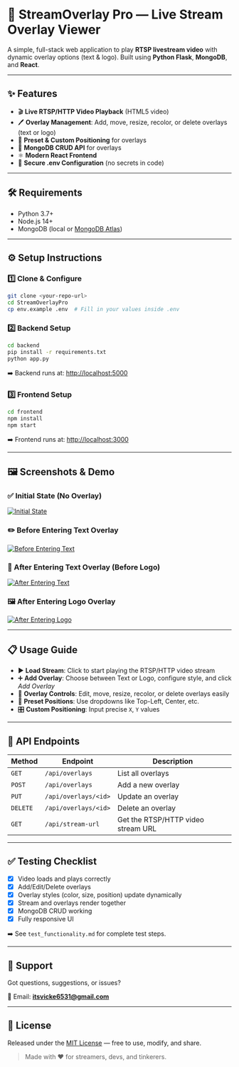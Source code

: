 
# 🎥 StreamOverlay Pro — Live Stream Overlay Viewer

A simple, full-stack web application to play **RTSP livestream video** with dynamic overlay options (text & logo). Built using **Python Flask**, **MongoDB**, and **React**.

---

## ✨ Features

- 🎬 **Live RTSP/HTTP Video Playback** (HTML5 video)
- 🖊️ **Overlay Management**: Add, move, resize, recolor, or delete overlays (text or logo)
- 📌 **Preset & Custom Positioning** for overlays
- 🔧 **MongoDB CRUD API** for overlays
- ⚛️ **Modern React Frontend**
- 🔐 **Secure .env Configuration** (no secrets in code)

---

## 🛠 Requirements

- Python 3.7+
- Node.js 14+
- MongoDB (local or [MongoDB Atlas](https://www.mongodb.com/cloud/atlas))

---

## ⚙️ Setup Instructions

### 1️⃣ Clone & Configure
```bash
git clone <your-repo-url>
cd StreamOverlayPro
cp env.example .env  # Fill in your values inside .env
```

### 2️⃣ Backend Setup
```bash
cd backend
pip install -r requirements.txt
python app.py
```
➡️ Backend runs at: [http://localhost:5000](http://localhost:5000)

### 3️⃣ Frontend Setup
```bash
cd frontend
npm install
npm start
```
➡️ Frontend runs at: [http://localhost:3000](http://localhost:3000)

---

## 🖼️ Screenshots & Demo

### ✅ Initial State (No Overlay)
[![Initial State](https://drive.google.com/uc?id=1VLD34_enrC_4sFYY1epFCAjP0aPr-zwC)](https://drive.google.com/file/d/1VLD34_enrC_4sFYY1epFCAjP0aPr-zwC/view?usp=sharing)

### ✏️ Before Entering Text Overlay
[![Before Entering Text](https://drive.google.com/uc?id=13lcJnIDqMofWFgkt_AdaF59RY-VXOOev)](https://drive.google.com/file/d/13lcJnIDqMofWFgkt_AdaF59RY-VXOOev/view?usp=sharing)

### 📝 After Entering Text Overlay (Before Logo)
[![After Entering Text](https://drive.google.com/uc?id=14Y5pD0AA21cl5QnN9CUPdpRn0RqSTVEv)](https://drive.google.com/file/d/14Y5pD0AA21cl5QnN9CUPdpRn0RqSTVEv/view?usp=sharing)

### 🖼️ After Entering Logo Overlay
[![After Entering Logo](https://drive.google.com/uc?id=1pyetHpDMh96ues3gqAF6VTVC2fzU6wBp)](https://drive.google.com/file/d/1pyetHpDMh96ues3gqAF6VTVC2fzU6wBp/view?usp=sharing)

---

## 📋 Usage Guide

- ▶️ **Load Stream**: Click to start playing the RTSP/HTTP video stream
- ➕ **Add Overlay**: Choose between Text or Logo, configure style, and click *Add Overlay*
- 🧰 **Overlay Controls**: Edit, move, resize, recolor, or delete overlays easily
- 🎯 **Preset Positions**: Use dropdowns like Top-Left, Center, etc.
- 🎛️ **Custom Positioning**: Input precise `X`, `Y` values

---

## 🧩 API Endpoints

| Method | Endpoint | Description |
|--------|----------|-------------|
| `GET`  | `/api/overlays`         | List all overlays |
| `POST` | `/api/overlays`        | Add a new overlay |
| `PUT`  | `/api/overlays/<id>`   | Update an overlay |
| `DELETE` | `/api/overlays/<id>` | Delete an overlay |
| `GET`  | `/api/stream-url`      | Get the RTSP/HTTP video stream URL |

---

## ✅ Testing Checklist

- [x] Video loads and plays correctly
- [x] Add/Edit/Delete overlays
- [x] Overlay styles (color, size, position) update dynamically
- [x] Stream and overlays render together
- [x] MongoDB CRUD working
- [x] Fully responsive UI

➡️ See `test_functionality.md` for complete test steps.

---

## 🙋 Support

Got questions, suggestions, or issues?

📧 Email: **itsvicke6531@gmail.com**

---
## 📄 License

Released under the [MIT License](https://opensource.org/licenses/MIT) — free to use, modify, and share.

> Made with ❤️ for streamers, devs, and tinkerers.
